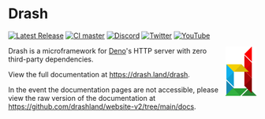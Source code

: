# Drash

[![Latest Release](https://img.shields.io/github/release/drashland/deno-drash.svg?color=bright_green&label=latest)](#)
[![CI master](https://img.shields.io/github/workflow/status/drashland/deno-drash/master?label=ci%20-%20master)](#)
[![Discord](https://img.shields.io/badge/chat-on%20discord-blue)](https://discord.gg/RFsCSaHRWK)
[![Twitter](https://img.shields.io/twitter/url?label=%40drash_land&style=social&url=https%3A%2F%2Ftwitter.com%2Fdrash_land)](https://twitter.com/drash_land)
[![YouTube](https://img.shields.io/badge/tutorials-youtube-red)](https://rb.gy/vxmeed)

<img align="right" height="100" src="./logo.svg" alt="Drash logo">

Drash is a microframework for <a href="https://github.com/denoland/deno">Deno</a>'s HTTP server with zero third-party dependencies.

View the full documentation at https://drash.land/drash.

In the event the documentation pages are not accessible, please view the raw version of the documentation at https://github.com/drashland/website-v2/tree/main/docs.
